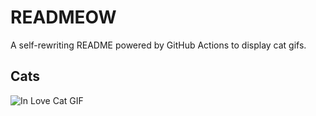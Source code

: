 # READMEOW

A self-rewriting README powered by GitHub Actions to display cat gifs.

## Cats

![In Love Cat GIF](https://media1.giphy.com/media/v1.Y2lkPTlhY2QwMmRhdWdtY2NhYXhsMHA4cjMwZWJ1bzg4cXZyeGdvN3B2M2xzMGV1Njh0ciZlcD12MV9naWZzX3NlYXJjaCZjdD1n/MDJ9IbxxvDUQM/200.gif)
